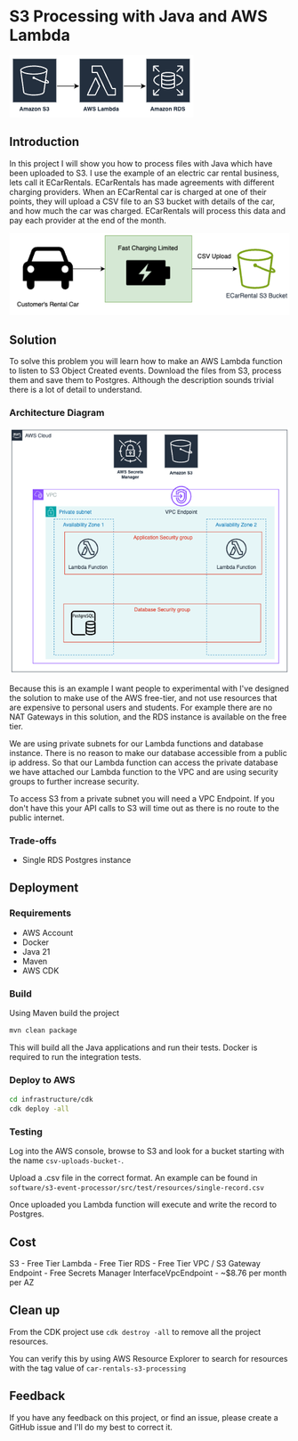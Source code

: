 # S3 Processing with Java and AWS Lambda

![Simple architecture diagram with S3, AWS Lambda and RDS](docs/simple-architecture.png)

## Introduction

In this project I will show you how to process files with Java which have been uploaded to S3. I use
the example of an electric car rental business, lets call it ECarRentals. ECarRentals has made agreements with different
charging providers. When an ECarRental car is charged at one of their points, they will upload a CSV file to an S3 
bucket with details of the car, and how much the car was charged. ECarRentals will process this data and pay each 
provider at the end of the month.

![Use case diagram show a car being charge and a csv file being uploaded to S3](docs/use-case.png)

## Solution

To solve this problem you will learn how to make an AWS Lambda function to listen to S3 Object Created events. Download
the files from S3, process them and save them to Postgres. Although the description sounds trivial there is a lot of 
detail to understand. 

### Architecture Diagram

![Detailed architecture diagram with networking and availability zones](docs/architecture-diagram.png)

Because this is an example I want people to experimental with I've designed the solution to make use of the AWS 
free-tier, and not use resources that are expensive to personal users and students. For example there are no NAT 
Gateways in this solution, and the RDS instance is available on the free tier.

We are using private subnets for our Lambda functions and database instance. There is no reason to make our database
accessible from a public ip address. So that our Lambda function can access the private database we have attached our
Lambda function to the VPC and are using security groups to further increase security.

To access S3 from a private subnet you will need a VPC Endpoint. If you don't have this your API calls to S3 will 
time out as there is no route to the public internet.

### Trade-offs

- Single RDS Postgres instance

## Deployment

### Requirements

- AWS Account
- Docker
- Java 21
- Maven
- AWS CDK

### Build 

Using Maven build the project

```bash
mvn clean package
```

This will build all the Java applications and run their tests. Docker is required to run the integration tests.

### Deploy to AWS

```bash
cd infrastructure/cdk
cdk deploy -all
```

### Testing

Log into the AWS console, browse to S3 and look for a bucket starting with the name `csv-uploads-bucket-`.

Upload a .csv file in the correct format. An example can be found in `software/s3-event-processor/src/test/resources/single-record.csv`

Once uploaded you Lambda function will execute and write the record to Postgres.

## Cost

S3 - Free Tier
Lambda - Free Tier
RDS - Free Tier
VPC / S3 Gateway Endpoint - Free
Secrets Manager InterfaceVpcEndpoint - ~$8.76 per month per AZ

## Clean up

From the CDK project use `cdk destroy -all` to remove all the project resources.

You can verify this by using AWS Resource Explorer to search for resources with the tag value of `car-rentals-s3-processing`

## Feedback

If you have any feedback on this project, or find an issue, please create a GitHub issue and I'll do my best to correct it.